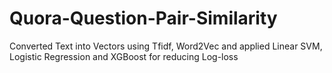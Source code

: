 # Quora-Question-Pair-Similarity
Converted Text into Vectors using Tfidf, Word2Vec and applied Linear SVM, Logistic Regression and XGBoost for reducing Log-loss
